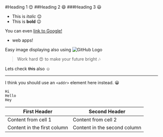 #Heading 1 :blush:
##Heading 2 :smile:
###Heading 3 :smiley:

- This is *italic* :relieved:
- This is **bold** :wink:

 You can even [link to Google!](http://google.com)
 * web apps!

Easy image displaying also using ![GitHub Logo](/images/logo.png)


> Work hard :heart_eyes:
> to make your future bright :notes: 


Lets check ~~this~~ also :relaxed:

---

I think you should use an
`<addr>` element here instead. :grinning:
``` 
Hi
Hello
Hey
```

First Header | Second Header
------------ | -------------
Content from cell 1 | Content from cell 2
Content in the first column | Content in the second column


